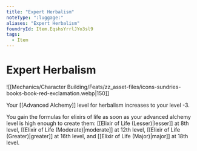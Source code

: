 ```yaml
---
title: "Expert Herbalism"
noteType: ":luggage:"
aliases: "Expert Herbalism"
foundryId: Item.EqshsYrrlJYo3sl9
tags:
  - Item
---
```


# Expert Herbalism
![[Mechanics/Character Building/Feats/zz_asset-files/icons-sundries-books-book-red-exclamation.webp|150]]

Your [[Advanced Alchemy]] level for herbalism increases to your level -3.

You gain the formulas for elixirs of life as soon as your advanced alchemy level is high enough to create them: [[Elixir of Life (Lesser)|lesser]] at 8th level, [[Elixir of Life (Moderate)|moderate]] at 12th level, [[Elixir of Life (Greater)|greater]] at 16th level, and [[Elixir of Life (Major)|major]] at 18th level.
